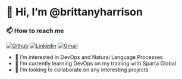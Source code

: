 # 👋 Hi, I’m @brittanyharrison


### 📫 How to reach me 

[![Github](https://img.shields.io/badge/-Github-000?style=flat&logo=Github&logoColor=white)](https://github.com/brittanyharrison)
[![Linkedin](https://img.shields.io/badge/-LinkedIn-blue?style=flat&logo=Linkedin&logoColor=white)](https://www.linkedin.com/in/brittanykharrison/)
[![Gmail](https://img.shields.io/badge/-Gmail-c14438?style=flat&logo=Gmail&logoColor=white)](mailto:bkharrison94@gmail.com)

- 👀 I’m interested in DevOps and Natural Language Processes
- 🌱 I’m currently learning DevOps on my training with Sparta Global
- 💞️ I’m looking to collaborate on any interesting projects


<!---
brittanyharrison/brittanyharrison is a ✨ special ✨ repository because its `README.md` (this file) appears on your GitHub profile.
You can click the Preview link to take a look at your changes.
--->

